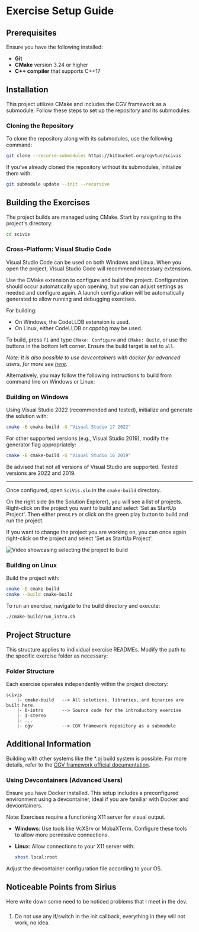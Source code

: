 # Exercise Setup Guide

## Prerequisites

Ensure you have the following installed:

* **Git**
* **CMake** version 3.24 or higher
* **C++ compiler** that supports C++17

## Installation

This project utilizes CMake and includes the CGV framework as a submodule. Follow these steps to set up the repository and its submodules:

### Cloning the Repository

To clone the repository along with its submodules, use the following command:

```bash
git clone --recurse-submodules https://bitbucket.org/cgvtud/scivis
```

If you've already cloned the repository without its submodules, initialize them with:

```bash
git submodule update --init --recursive
```

## Building the Exercises

The project builds are managed using CMake. Start by navigating to the project's directory:

```bash
cd scivis
```

### Cross-Platform: Visual Studio Code

Visual Studio Code can be used on both Windows and Linux. When you open the project, Visual Studio Code will recommend necessary extensions.

Use the CMake extension to configure and build the project. Configuration should occur automatically upon opening, but you can adjust settings as needed and configure again. A launch configuration will be automatically generated to allow running and debugging exercises.

For building:

* On Windows, the CodeLLDB extension is used.
* On Linux, either CodeLLDB or cppdbg may be used.

To build, press `F1` and type `CMake: Configure` and `CMake: Build`, or use the buttons in the bottom left corner. Ensure the build target is set to `all`.

*Note: It is also possible to use devcontainers with docker for advanced users, for more see [here](#markdown-header-using-devcontainers-advanced-users).*

Alternatively, you may follow the following instructions to build from command line on Windows or Linux:

### Building on Windows

Using Visual Studio 2022 (recommended and tested), initialize and generate the solution with:

```bash
cmake -B cmake-build -G "Visual Studio 17 2022"
```

For other supported versions (e.g., Visual Studio 2019), modify the generator flag appropriately:

```bash
cmake -B cmake-build -G "Visual Studio 16 2019"
```

Be advised that not all versions of Visual Studio are supported. Tested versions are 2022 and 2019.

--------

Once configured, open `SciVis.sln` in the `cmake-build` directory. 

On the right side (in the Solution Explorer), you will see a list of projects. Right-click on the project you want to build and select 'Set as StartUp Project'. Then either press `F5` or click on the green play button to build and run the project.

If you want to change the project you are working on, you can once again right-click on the project and select 'Set as StartUp Project'.

![Video showcasing selecting the project to build](https://i.imgur.com/ZYFNfJV.gif)

### Building on Linux

Build the project with:

```bash
cmake -B cmake-build
cmake --build cmake-build
```

To run an exercise, navigate to the build directory and execute:

```bash
./cmake-build/run_intro.sh
```

## Project Structure

This structure applies to individual exercise READMEs. Modify the path to the specific exercise folder as necessary:

### Folder Structure

Each exercise operates independently within the project directory:

```
scivis
    |- cmake-build   --> All solutions, libraries, and binaries are built here.
    |- 0-intro       --> Source code for the introductory exercise
    |- 1-stereo
    |- ...
    |- cgv           --> CGV framework repository as a submodule
```

## Additional Information

Building with other systems like the *.pj build system is possible. For more details, refer to the [CGV framework official documentation](https://sgumhold.github.io/cgv/install.html).

### Using Devcontainers (Advanced Users)
Ensure you have Docker installed. This setup includes a preconfigured environment using a devcontainer, ideal if you are familiar with Docker and devcontainers.

Note: Exercises require a functioning X11 server for visual output.

* **Windows**: Use tools like VcXSrv or MobaXTerm. Configure these tools to allow more permissive connections.
* **Linux**: Allow connections to your X11 server with:

  ```bash
  xhost local:root
  ```

Adjust the devcontainer configuration file according to your OS.

## Noticeable Points from Sirius
Here write down some need to be noticed problems that I meet in the dev.

###
1. Do not use any if/switch in the init callback, everything in they will not work, no idea.
